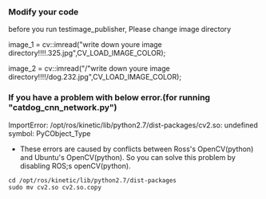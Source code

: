 
###  Modify your code

before you run testimage_publisher, Please change image directory


image_1 = cv::imread("write down youre image directory!!!!.325.jpg",CV_LOAD_IMAGE_COLOR);

image_2 = cv::imread("/"write down youre image directory!!!!/dog.232.jpg",CV_LOAD_IMAGE_COLOR);



### If you have a problem with below error.(for running "catdog_cnn_network.py")

ImportError: /opt/ros/kinetic/lib/python2.7/dist-packages/cv2.so: undefined symbol: PyCObject_Type

- These errors are caused by conflicts between Ross's OpenCV(python) and Ubuntu's OpenCV(python).
So you can solve this problem by disabling ROS;s openCV(python).

```
cd /opt/ros/kinetic/lib/python2.7/dist-packages
sudo mv cv2.so cv2.so.copy
```


